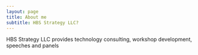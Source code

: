 ```yaml
---
layout: page
title: About me
subtitle: HBS Strategy LLC?
---
```


HBS Strategy LLC provides technology consulting, workshop development, speeches and panels 

